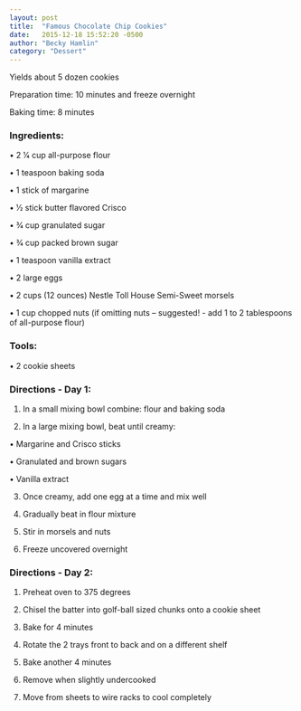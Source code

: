 ```yaml
---
layout: post
title:  "Famous Chocolate Chip Cookies"
date:   2015-12-18 15:52:20 -0500
author: "Becky Hamlin"
category: "Dessert"
---
```

Yields about 5 dozen cookies 

Preparation time: 10 minutes and freeze overnight 

Baking time: 8 minutes

### Ingredients:

• 2 1⁄4 cup all-purpose flour

• 1 teaspoon baking soda

• 1 stick of margarine

• 1⁄2 stick butter flavored Crisco

• 3⁄4 cup granulated sugar

• 3⁄4 cup packed brown sugar

• 1 teaspoon vanilla extract

• 2 large eggs

• 2 cups (12 ounces) Nestle Toll House Semi-Sweet morsels

• 1 cup chopped nuts (if omitting nuts – suggested! - add 1 to 2 tablespoons of all-purpose flour)

### Tools:

• 2 cookie sheets

### Directions - Day 1:

1. In a small mixing bowl combine: flour and baking soda

2. In a large mixing bowl, beat until creamy:

• Margarine and Crisco sticks

• Granulated and brown sugars

• Vanilla extract

3. Once creamy, add one egg at a time and mix well

4. Gradually beat in flour mixture

5. Stir in morsels and nuts

6. Freeze uncovered overnight

### Directions - Day 2:

1. Preheat oven to 375 degrees

2. Chisel the batter into golf-ball sized chunks onto a cookie sheet

3. Bake for 4 minutes

4. Rotate the 2 trays front to back and on a different shelf

5. Bake another 4 minutes

6. Remove when slightly undercooked

7. Move from sheets to wire racks to cool completely